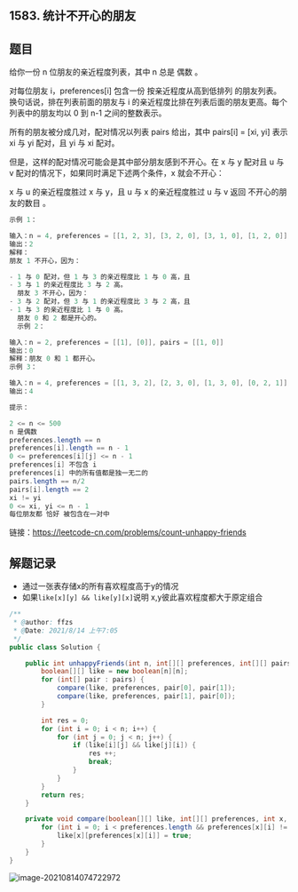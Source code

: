 ## 1583. 统计不开心的朋友

## 题目

给你一份 n 位朋友的亲近程度列表，其中 n 总是 偶数 。

对每位朋友 i，preferences[i] 包含一份 按亲近程度从高到低排列 的朋友列表。换句话说，排在列表前面的朋友与 i 的亲近程度比排在列表后面的朋友更高。每个列表中的朋友均以 0 到 n-1 之间的整数表示。

所有的朋友被分成几对，配对情况以列表 pairs 给出，其中 pairs[i] = [xi, yi] 表示 xi 与 yi 配对，且 yi 与 xi 配对。

但是，这样的配对情况可能会是其中部分朋友感到不开心。在 x 与 y 配对且 u 与 v 配对的情况下，如果同时满足下述两个条件，x 就会不开心：

x 与 u 的亲近程度胜过 x 与 y，且
u 与 x 的亲近程度胜过 u 与 v
返回 不开心的朋友的数目 。

```java
示例 1：

输入：n = 4, preferences = [[1, 2, 3], [3, 2, 0], [3, 1, 0], [1, 2, 0]], pairs = [[0, 1], [2, 3]]
输出：2
解释：
朋友 1 不开心，因为：

- 1 与 0 配对，但 1 与 3 的亲近程度比 1 与 0 高，且
- 3 与 1 的亲近程度比 3 与 2 高。
  朋友 3 不开心，因为：
- 3 与 2 配对，但 3 与 1 的亲近程度比 3 与 2 高，且
- 1 与 3 的亲近程度比 1 与 0 高。
  朋友 0 和 2 都是开心的。
  示例 2：

输入：n = 2, preferences = [[1], [0]], pairs = [[1, 0]]
输出：0
解释：朋友 0 和 1 都开心。
示例 3：

输入：n = 4, preferences = [[1, 3, 2], [2, 3, 0], [1, 3, 0], [0, 2, 1]], pairs = [[1, 3], [0, 2]]
输出：4
```

```java
提示：

2 <= n <= 500
n 是偶数
preferences.length == n
preferences[i].length == n - 1
0 <= preferences[i][j] <= n - 1
preferences[i] 不包含 i
preferences[i] 中的所有值都是独一无二的
pairs.length == n/2
pairs[i].length == 2
xi != yi
0 <= xi, yi <= n - 1
每位朋友都 恰好 被包含在一对中
```


链接：https://leetcode-cn.com/problems/count-unhappy-friends

## 解题记录

+ 通过一张表存储x的所有喜欢程度高于y的情况
+ 如果`like[x][y] && like[y][x]`说明 x,y彼此喜欢程度都大于原定组合

```java
/**
 * @author: ffzs
 * @Date: 2021/8/14 上午7:05
 */
public class Solution {

    public int unhappyFriends(int n, int[][] preferences, int[][] pairs) {
        boolean[][] like = new boolean[n][n];
        for (int[] pair : pairs) {
            compare(like, preferences, pair[0], pair[1]);
            compare(like, preferences, pair[1], pair[0]);
        }

        int res = 0;
        for (int i = 0; i < n; i++) {
            for (int j = 0; j < n; j++) {
                if (like[i][j] && like[j][i]) {
                    res ++;
                    break;
                }
            }
        }
        return res;
    }

    private void compare(boolean[][] like, int[][] preferences, int x, int y) {
        for (int i = 0; i < preferences.length && preferences[x][i] != y; i++) {
            like[x][preferences[x][i]] = true;
        }
    }
}
```

![image-20210814074722972](https://gitee.com/ffzs/picture_go/raw/master/img/image-20210814074722972.png)


